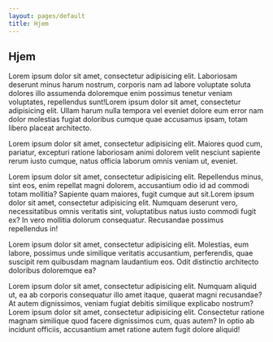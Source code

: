 ```yaml
---
layout: pages/default
title: Hjem
---
```


## Hjem

Lorem ipsum dolor sit amet, consectetur adipisicing elit. Laboriosam deserunt minus harum nostrum, corporis nam ad labore voluptate soluta dolores illo assumenda doloremque enim possimus tenetur veniam voluptates, repellendus sunt!Lorem ipsum dolor sit amet, consectetur adipisicing elit. Ullam harum nulla tempora vel eveniet dolore eum error nam dolor molestias fugiat doloribus cumque quae accusamus ipsam, totam libero placeat architecto.

Lorem ipsum dolor sit amet, consectetur adipisicing elit. Maiores quod cum, pariatur, excepturi ratione laboriosam animi dolorem velit nesciunt sapiente rerum iusto cumque, natus officia laborum omnis veniam ut, eveniet.

Lorem ipsum dolor sit amet, consectetur adipisicing elit. Repellendus minus, sint eos, enim repellat magni dolorem, accusantium odio id ad commodi totam mollitia? Sapiente quam maiores, fugit cumque aut sit.Lorem ipsum dolor sit amet, consectetur adipisicing elit. Numquam deserunt vero, necessitatibus omnis veritatis sint, voluptatibus natus iusto commodi fugit ex? In vero mollitia dolorum consequatur. Recusandae possimus repellendus in!

Lorem ipsum dolor sit amet, consectetur adipisicing elit. Molestias, eum labore, possimus unde similique veritatis accusantium, perferendis, quae suscipit rem quibusdam magnam laudantium eos. Odit distinctio architecto doloribus doloremque ea?

Lorem ipsum dolor sit amet, consectetur adipisicing elit. Numquam aliquid ut, ea ab corporis consequatur illo amet itaque, quaerat magni recusandae? At autem dignissimos, veniam fugiat debitis similique explicabo nostrum?Lorem ipsum dolor sit amet, consectetur adipisicing elit. Consectetur ratione magnam similique quod facere dignissimos cum, quas autem? In optio ab incidunt officiis, accusantium amet ratione autem fugit dolore aliquid!